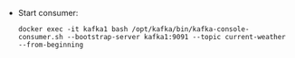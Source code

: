   * Start consumer:
  
 	 ```
	docker exec -it kafka1 bash /opt/kafka/bin/kafka-console-consumer.sh --bootstrap-server kafka1:9091 --topic current-weather --from-beginning
	 ```